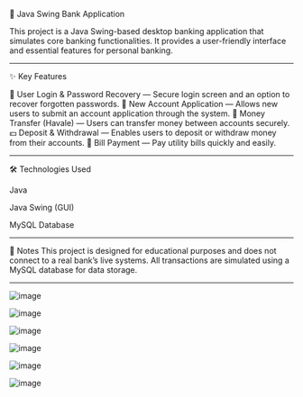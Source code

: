 🏦 Java Swing Bank Application

This project is a Java Swing-based desktop banking application that simulates core banking functionalities. It provides a user-friendly interface and essential features for personal banking.

--------------------------------------------------------------------------------------------------------

✨ Key Features

🔐 User Login & Password Recovery — Secure login screen and an option to recover forgotten passwords.
📝 New Account Application — Allows new users to submit an account application through the system.
💸 Money Transfer (Havale) — Users can transfer money between accounts securely.
💵 Deposit & Withdrawal — Enables users to deposit or withdraw money from their accounts.
🧾 Bill Payment — Pay utility bills quickly and easily.

--------------------------------------------------------------------------------------------------------

🛠️ Technologies Used

Java

Java Swing (GUI)

MySQL Database 

--------------------------------------------------------------------------------------------------------

📌 Notes
This project is designed for educational purposes and does not connect to a real bank’s live systems. All transactions are simulated using a MySQL database for data storage.

--------------------------------------------------------------------------------------------------------

![image](https://github.com/user-attachments/assets/f92591ce-f0a3-44b1-9cd5-50606761a527)

![image](https://github.com/user-attachments/assets/f2620934-c00f-414a-a964-ae8c88d96a7e)

![image](https://github.com/user-attachments/assets/d18a962a-2ed6-4deb-bdd9-0b0ef7c40ae3)

![image](https://github.com/user-attachments/assets/3129a244-600a-448d-a5db-1eb6bcc5bc66)

![image](https://github.com/user-attachments/assets/d01c8ca2-bbd4-498a-8bad-37d01ab8ec2e)

![image](https://github.com/user-attachments/assets/7634782a-b365-4ee6-b81a-2069101919a4)
